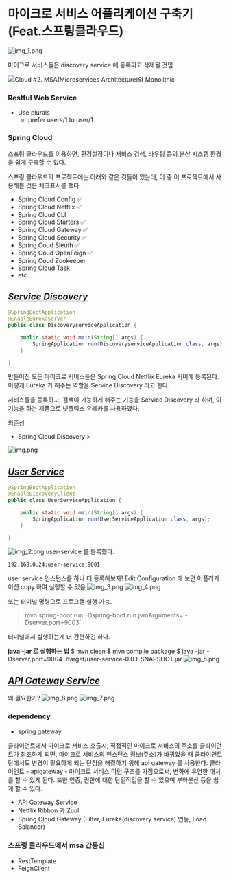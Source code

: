 # 마이크로 서비스 어플리케이션 구축기 (Feat.스프링클라우드)



![img_1.png](img_1.png)

마이크로 서비스들은 discovery service 에 등록되고 삭제될 것임

![Cloud #2. MSA(Microservices Architecture)와 Monolithic](https://blog.kakaocdn.net/dn/boITPr/btqDiakwCYx/9jlkh1EXv2w00MtsHMStJ0/img.png)

### Restful Web Service

- Use plurals
  - prefer users/1 to user/1

### Spring Cloud

스프링 클라우드를 이용하면, 환경설정이나 서비스 검색, 라우팅 등의 분산 시스템 환경을 쉽게 구축할 수 있다.

스프링 클라우드의 프로젝트에는 아래와 같은 것들이 있는데, 이 중 이 프로젝트에서 사용해볼 것은 체크표시를 했다.

- Spring Cloud Config ✅
- Spring Cloud Netflix ✅
- Spring Cloud CLI 
- Spring Cloud Starters  ✅
- Spring Cloud Gateway  ✅
- Spring Cloud Security ✅
- Spring Coud Sleuth ✅
- Spring Coud OpenFeign ✅
- Spring Coud Zookeeper
- Spring Cloud Task
- etc...

## *<u>Service Discovery</u>*

```java
@SpringBootApplication
@EnableEurekaServer
public class DiscoveryserviceApplication {

    public static void main(String[] args) {
        SpringApplication.run(DiscoveryserviceApplication.class, args);
    }

}
```

만들어진 모든 마이크로 서비스들은 Spring Cloud Netflix Eureka 서버에 등록된다.
이렇게 Eureka 가 해주는 역할을 Service Discovery 라고 한다.

서비스들을 등록하고, 검색이 가능하게 해주는 기능을 Service Discovery 라 하며,
이 기능을 하는 제품으로 넷플릭스 유레카를 사용하였다.

의존성
- Spring Cloud Discovery > 

![img.png](img.png)





## *<u>User Service</u>*

```java
@SpringBootApplication
@EnableDiscoveryClient
public class UserServiceApplication {

    public static void main(String[] args) {
        SpringApplication.run(UserServiceApplication.class, args);
    }

}
```
![img_2.png](img_2.png)
user-service 를 등록했다.

`192.168.0.24:user-service:9001`

user service 인스턴스를 하나 더 등록해보자!
Edit Configuration 에 보면 어플리케이션 copy 하여 실행할 수 있음
![img_3.png](img_3.png)
![img_4.png](img_4.png)

또는 터미널 명령으로 프로그램 실행 가능.

>  mvn spring-boot:run -Dspring-boot.run.jvmArguments='-Dserver.port=9003'

터미널에서 실행하는게 더 간편하긴 하다.

**java -jar 로 실행하는 법**
$ mvn clean
$ mvn compile package
$ java -jar -Dserver.port=9004 ./target/user-service-0.0.1-SNAPSHOT.jar
![img_5.png](img_5.png)

## <u>_API Gateway Service_</u>
왜 필요한가?
![img_8.png](img_8.png)
![img_7.png](img_7.png)

### dependency
- spring gateway

클라이언트에서 마이크로 서비스 호출시, 직접적인 마이크로 서비스의 주소를 클라이언트가 참조하게 되면,
마이크로 서비스의 인스턴스 정보(주소)가 바뀌었을 때 클라이언트 단에서도 변경이 필요하게 되는 단점을 해결하기 위헤 api gateway 를 사용한다.
클라이언트 - apigateway - 마이크로 서비스
이런 구조를 가짐으로써, 변화에 유연한 대처를 할 수 있게 된다.
또한 인증, 권한에 대한 단일작업을 할 수 있으며 부하분산 등을 쉽게 할 수 있다.

- API Gateway Service
- Netflix Ribbon 과 Zuul
- Spring Cloud Gateway (Filter, Eureka(discovery service) 연동, Load Balancer)

### 스프링 클라우드에서 msa 간통신
- RestTemplate
- FeignClient




